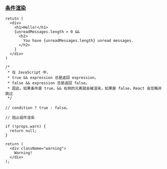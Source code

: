 ### [条件渲染](https://doc.react-china.org/docs/conditional-rendering.html)

```
retutn (
  <div>
    <h1>Hello!</h1>
    {unreadMessages.length > 0 &&
      <h2>
        You have {unreadMessages.length} unread messages.
      </h2>
    }
  </div>
)

/*
 * 在 JavaScript 中，
 * true && expression 总是返回 expression，
 * false && expression 总是返回 false。
 * 因此，如果条件是 true，&& 右侧的元素就会被渲染，如果是 false，React 会忽略并跳过
 */

// condition ? true : false。
```
```
// 阻止组件渲染

if (!props.warn) {
  return null;
}

return (
  <div className="warning">
    Warning!
  </div>
);

```




